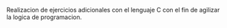 Realizacion de ejercicios adicionales con el lenguaje C con el fin de agilizar la logica de programacion. 
